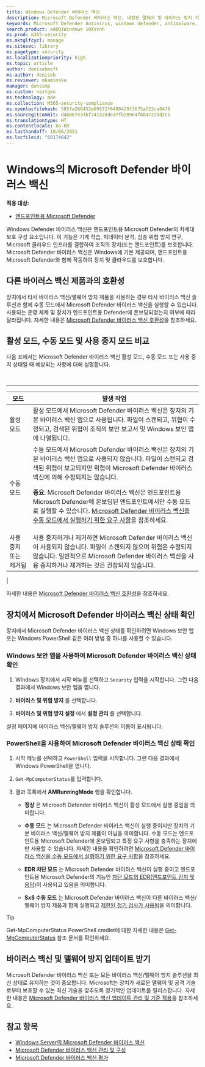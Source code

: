 ```yaml
---
title: Windows Defender 바이러스 백신
description: Microsoft Defender 바이러스 백신, 내장된 맬웨어 및 바이러스 방지 기능을 관리, 구성 및 사용하는 방법에 대해 알아 보세요.
keywords: Microsoft Defender Antivirus, windows defender, antimalware, scep, system center endpoint protection, system center configuration manager, virus, malware, threat, detection, protection, security
search.product: eADQiWindows 10XVcnh
ms.prod: m365-security
ms.mktglfcycl: manage
ms.sitesec: library
ms.pagetype: security
ms.localizationpriority: high
ms.topic: article
author: denisebmsft
ms.author: deniseb
ms.reviewer: mkaminska
manager: dansimp
ms.custom: nextgen
ms.technology: mde
ms.collection: M365-security-compliance
ms.openlocfilehash: 585fa260452a69572f6498429f3675af22ca8479
ms.sourcegitcommit: d4b867e37bf741528ded7fb289e4f6847228d2c5
ms.translationtype: HT
ms.contentlocale: ko-KR
ms.lasthandoff: 10/06/2021
ms.locfileid: "60174642"
---
```

# <a name="microsoft-defender-antivirus-in-windows"></a>Windows의 Microsoft Defender 바이러스 백신

**적용 대상:**

- [엔드포인트용 Microsoft Defender](/microsoft-365/security/defender-endpoint/)

Windows Defender 바이러스 백신은 엔드포인트용 Microsoft Defender의 차세대 보호 구성 요소입니다. 이 기능은 기계 학습, 빅데이터 분석, 심층 위협 방지 연구, Microsoft 클라우드 인프라를 결합하여 조직의 장치(또는 엔드포인트)를 보호합니다. Microsoft Defender 바이러스 백신은 Windows에 기본 제공되며, 엔드포인트용 Microsoft Defender와 함께 작동하여 장치 및 클라우드를 보호합니다.

## <a name="compatibility-with-other-antivirus-products"></a>다른 바이러스 백신 제품과의 호환성

장치에서 타사 바이러스 백신/맬웨어 방지 제품을 사용하는 경우 타사 바이러스 백신 솔루션과 함께 수동 모드에서 Microsoft Defender 바이러스 백신을 실행할 수 있습니다. 사용되는 운영 체제 및 장치가 엔드포인트용 Defender에 온보딩되었는지 여부에 따라 달라집니다. 자세한 내용은 [Microsoft Defender 바이러스 백신 호환성](microsoft-defender-antivirus-compatibility.md)을 참조하세요.

## <a name="comparing-active-mode-passive-mode-and-disabled-mode"></a>활성 모드, 수동 모드 및 사용 중지 모드 비교

다음 표에서는 Microsoft Defender 바이러스 백신 활성 모드, 수동 모드 또는 사용 중지 상태일 때 예상되는 사항에 대해 설명합니다.

<br>

****

|모드|발생 작업|
|---|---|
|활성 모드|활성 모드에서 Microsoft Defender 바이러스 백신은 장치의 기본 바이러스 백신 앱으로 사용됩니다. 파일이 스캔되고, 위협이 수정되고, 검색된 위협이 조직의 보안 보고서 및 Windows 보안 앱에 나열됩니다.|
|수동 모드|수동 모드에서 Microsoft Defender 바이러스 백신은 장치의 기본 바이러스 백신 앱으로 사용되지 않습니다. 파일이 스캔되고 검색된 위협이 보고되지만 위협이 Microsoft Defender 바이러스 백신에 의해 수정되지는 않습니다. <p> **중요**: Microsoft Defender 바이러스 백신은 엔드포인트용 Microsoft Defender에 온보딩된 엔드포인트에서만 수동 모드로 실행할 수 있습니다. [Microsoft Defender 바이러스 백신을 수동 모드에서 실행하기 위한 요구 사항](microsoft-defender-antivirus-compatibility.md#requirements-for-microsoft-defender-antivirus-to-run-in-passive-mode)을 참조하세요.|
|사용 중지 또는 제거됨|사용 중지하거나 제거하면 Microsoft Defender 바이러스 백신이 사용되지 않습니다. 파일이 스캔되지 않으며 위협은 수정되지 않습니다. 일반적으로 Microsoft Defender 바이러스 백신을 사용 중지하거나 제거하는 것은 권장되지 않습니다.|
|

자세한 내용은 [Microsoft Defender 바이러스 백신 호환성](microsoft-defender-antivirus-compatibility.md)을 참조하세요.

## <a name="check-the-state-of-microsoft-defender-antivirus-on-your-device"></a>장치에서 Microsoft Defender 바이러스 백신 상태 확인

장치에서 Microsoft Defender 바이러스 백신 상태를 확인하려면 Windows 보안 앱 또는 Windows PowerShell 같은 여러 방법 중 하나를 사용할 수 있습니다.

### <a name="use-the-windows-security-app-to-check-status-of-microsoft-defender-antivirus"></a>Windows 보안 앱을 사용하여 Microsoft Defender 바이러스 백신 상태 확인

1. Windows 장치에서 시작 메뉴를 선택하고 `Security` 입력을 시작합니다. 그런 다음 결과에서 Windows 보안 앱을 엽니다.

2. **바이러스 및 위협 방지** 를 선택합니다.

3. **바이러스 및 위협 방지 설정** 에서 **설정 관리** 를 선택합니다.

설정 페이지에 바이러스 백신/맬웨어 방지 솔루션의 이름이 표시됩니다.

### <a name="use-powershell-to-check-status-of-microsoft-defender-antivirus"></a>PowerShell을 사용하여 Microsoft Defender 바이러스 백신 상태 확인

1. 시작 메뉴를 선택하고 `PowerShell` 입력을 시작합니다. 그런 다음 결과에서 Windows PowerShell을 엽니다.

2. `Get-MpComputerStatus`를 입력합니다.

3. 결과 목록에서 **AMRunningMode** 행을 확인합니다.

   - **정상** 은 Microsoft Defender 바이러스 백신이 활성 모드에서 실행 중임을 의미합니다.

   - **수동 모드** 는 Microsoft Defender 바이러스 백신이 실행 중이지만 장치의 기본 바이러스 백신/맬웨어 방지 제품이 아님을 의미합니다. 수동 모드는 엔드포인트용 Microsoft Defender에 온보딩되고 특정 요구 사항을 충족하는 장치에만 사용할 수 있습니다. 자세한 내용을 확인하려면 [Microsoft Defender 바이러스 백신을 수동 모드에서 실행하기 위한 요구 사항](microsoft-defender-antivirus-compatibility.md#requirements-for-microsoft-defender-antivirus-to-run-in-passive-mode)을 참조하세요.

   - **EDR 차단 모드** 는 Microsoft Defender 바이러스 백신이 실행 중이고 엔드포인트용 Microsoft Defender의 기능인 [차단 모드의 EDR(엔드포인트 감지 및 응답)](edr-in-block-mode.md)이 사용되고 있음을 의미합니다.

   - **SxS 수동 모드** 는 Microsoft Defender 바이러스 백신이 다른 바이러스 백신/맬웨어 방지 제품과 함께 실행되고 [제한된 정기 검사가 사용됨](limited-periodic-scanning-microsoft-defender-antivirus.md)을 의미합니다.

> [!TIP]
> Get-MpComputerStatus PowerShell cmdlet에 대한 자세한 내용은 [Get-MpComputerStatus](/powershell/module/defender/get-mpcomputerstatus) 참조 문서를 확인하세요.

## <a name="get-your-antivirusantimalware-platform-updates"></a>바이러스 백신 및 맬웨어 방지 업데이트 받기

Microsoft Defender 바이러스 백신 또는 모든 바이러스 백신/맬웨어 방지 솔루션을 최신 상태로 유지하는 것이 중요합니다. Microsoft는 장치가 새로운 맬웨어 및 공격 기술로부터 보호할 수 있는 최신 기술을 갖추도록 정기적인 업데이트를 릴리스합니다. 자세한 내용은 [Microsoft Defender 바이러스 백신 업데이트 관리 및 기준 적용](manage-updates-baselines-microsoft-defender-antivirus.md)을 참조하세요.

## <a name="see-also"></a>참고 항목

- [Windows Server의 Microsoft Defender 바이러스 백신](microsoft-defender-antivirus-on-windows-server.md)
- [Microsoft Defender 바이러스 백신 관리 및 구성](configuration-management-reference-microsoft-defender-antivirus.md)
- [Microsoft Defender 바이러스 백신 평가](evaluate-microsoft-defender-antivirus.md)
